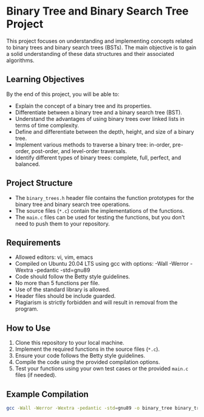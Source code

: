 # Binary Tree and Binary Search Tree Project

This project focuses on understanding and implementing concepts related to binary trees and binary search trees (BSTs). The main objective is to gain a solid understanding of these data structures and their associated algorithms.

## Learning Objectives

By the end of this project, you will be able to:

- Explain the concept of a binary tree and its properties.
- Differentiate between a binary tree and a binary search tree (BST).
- Understand the advantages of using binary trees over linked lists in terms of time complexity.
- Define and differentiate between the depth, height, and size of a binary tree.
- Implement various methods to traverse a binary tree: in-order, pre-order, post-order, and level-order traversals.
- Identify different types of binary trees: complete, full, perfect, and balanced.

## Project Structure

- The `binary_trees.h` header file contains the function prototypes for the binary tree and binary search tree operations.
- The source files (`*.c`) contain the implementations of the functions.
- The `main.c` files can be used for testing the functions, but you don't need to push them to your repository.

## Requirements

- Allowed editors: vi, vim, emacs
- Compiled on Ubuntu 20.04 LTS using gcc with options: -Wall -Werror -Wextra -pedantic -std=gnu89
- Code should follow the Betty style guidelines.
- No more than 5 functions per file.
- Use of the standard library is allowed.
- Header files should be include guarded.
- Plagiarism is strictly forbidden and will result in removal from the program.

## How to Use

1. Clone this repository to your local machine.
2. Implement the required functions in the source files (`*.c`).
3. Ensure your code follows the Betty style guidelines.
4. Compile the code using the provided compilation options.
5. Test your functions using your own test cases or the provided `main.c` files (if needed).

## Example Compilation

```sh
gcc -Wall -Werror -Wextra -pedantic -std=gnu89 -o binary_tree binary_tree.c main.c
```
